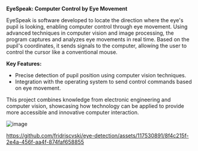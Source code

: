 
**EyeSpeak: Computer Control by Eye Movement**

EyeSpeak is software developed to locate the direction where the eye's pupil is looking, enabling computer control through eye movement. Using advanced techniques in computer vision and image processing, the program captures and analyzes eye movements in real time. Based on the pupil's coordinates, it sends signals to the computer, allowing the user to control the cursor like a conventional mouse.

**Key Features:**

- Precise detection of pupil position using computer vision techniques.
- Integration with the operating system to send control commands based on eye movement.

This project combines knowledge from electronic engineering and computer vision, showcasing how technology can be applied to provide more accessible and innovative computer interaction.


![image](https://github.com/fridriscvski/eye-detection/assets/117530891/22bc35d1-d3e1-40e3-8e94-0c7a12d11617)


https://github.com/fridriscvski/eye-detection/assets/117530891/8f4c215f-2e4a-456f-aa4f-874faf658855

